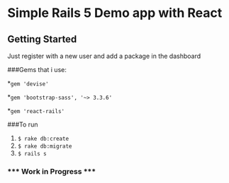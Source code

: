 # Simple Rails 5 Demo app with React

## Getting Started
Just register with a new user and add a package in the dashboard

###Gems that i use:

*`gem 'devise'`

*`gem 'bootstrap-sass', '~> 3.3.6'`

*`gem 'react-rails'`

###To run

1. `$ rake db:create`
1. `$ rake db:migrate`
1. `$ rails s`

### *** Work in Progress ***
